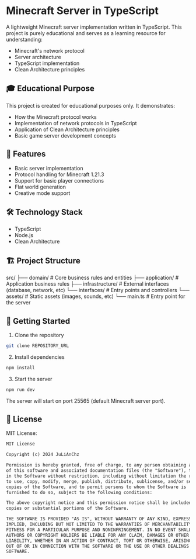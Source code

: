 # Minecraft Server in TypeScript

A lightweight Minecraft server implementation written in TypeScript. This project is purely educational and serves as a learning resource for understanding:

- Minecraft's network protocol
- Server architecture
- TypeScript implementation
- Clean Architecture principles

## 🎓 Educational Purpose

This project is created for educational purposes only. It demonstrates:

- How the Minecraft protocol works
- Implementation of network protocols in TypeScript
- Application of Clean Architecture principles
- Basic game server development concepts

## 🚀 Features

- Basic server implementation
- Protocol handling for Minecraft 1.21.3
- Support for basic player connections
- Flat world generation
- Creative mode support

## 🛠️ Technology Stack

- TypeScript
- Node.js
- Clean Architecture

## 🏗️ Project Structure
src/
├── domain/         # Core business rules and entities
├── application/    # Application business rules
├── infrastructure/ # External interfaces (database, network, etc)
└── interfaces/     # Entry points and controllers
└── assets/         # Static assets (images, sounds, etc)
└── main.ts         # Entry point for the server

## 🚦 Getting Started

1. Clone the repository
```bash
git clone REPOSITORY_URL
```

2. Install dependencies
```bash
npm install
```

3. Start the server
```bash
npm run dev
```
The server will start on port 25565 (default Minecraft server port).

## 📝 License

MIT License:

```markdown file="LICENSE" type="markdown"
MIT License

Copyright (c) 2024 JuLiAnChz

Permission is hereby granted, free of charge, to any person obtaining a copy
of this software and associated documentation files (the "Software"), to deal
in the Software without restriction, including without limitation the rights
to use, copy, modify, merge, publish, distribute, sublicense, and/or sell
copies of the Software, and to permit persons to whom the Software is
furnished to do so, subject to the following conditions:

The above copyright notice and this permission notice shall be included in all
copies or substantial portions of the Software.

THE SOFTWARE IS PROVIDED "AS IS", WITHOUT WARRANTY OF ANY KIND, EXPRESS OR
IMPLIED, INCLUDING BUT NOT LIMITED TO THE WARRANTIES OF MERCHANTABILITY,
FITNESS FOR A PARTICULAR PURPOSE AND NONINFRINGEMENT. IN NO EVENT SHALL THE
AUTHORS OR COPYRIGHT HOLDERS BE LIABLE FOR ANY CLAIM, DAMAGES OR OTHER
LIABILITY, WHETHER IN AN ACTION OF CONTRACT, TORT OR OTHERWISE, ARISING FROM,
OUT OF OR IN CONNECTION WITH THE SOFTWARE OR THE USE OR OTHER DEALINGS IN THE
SOFTWARE.
```